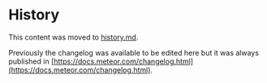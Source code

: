 # History

This content was moved to [history.md](./docs/source/history.md).

Previously the changelog was available to be edited here but it was always published in [https://docs.meteor.com/changelog.html](https://docs.meteor.com/changelog.html).
